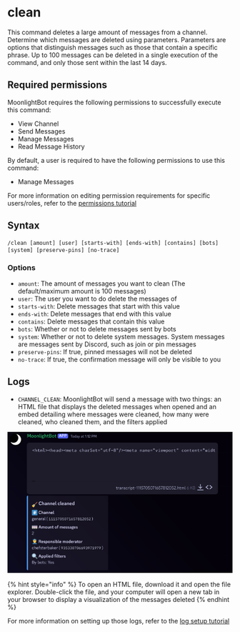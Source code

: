 # clean

This command deletes a large amount of messages from a channel. Determine which messages are deleted using parameters. Parameters are options that distinguish messages such as those that contain a specific phrase. Up to 100 messages can be deleted in a single execution of the command, and only those sent within the last 14 days.

## Required permissions

MoonlightBot requires the following permissions to successfully execute this command:

* View Channel
* Send Messages
* Manage Messages
* Read Message History

By default, a user is required to have the following permissions to use this command:

* Manage Messages

For more information on editing permission requirements for specific users/roles, refer to the [permissions tutorial](/start-up/permission-tutorial.md)

## Syntax

```text
/clean [amount] [user] [starts-with] [ends-with] [contains] [bots] [system] [preserve-pins] [no-trace]
```

### Options

* `amount`: The amount of messages you want to clean (The default/maximum amount is 100 messages)
* `user`: The user you want to do delete the messages of
* `starts-with`: Delete messages that start with this value
* `ends-with`: Delete messages that end with this value
* `contains`: Delete messages that contain this value
* `bots`: Whether or not to delete messages sent by bots
* `system`: Whether or not to delete system messages. System messages are messages sent by Discord, such as join or pin messages
* `preserve-pins`: If true, pinned messages will not be deleted
* `no-trace`: If true, the confirmation message will only be visible to you

## Logs

* `CHANNEL_CLEAN`: MoonlightBot will send a message with two things: an HTML file that displays the deleted messages when opened and an embed detailing where messages were cleaned, how many were cleaned, who cleaned them, and the filters applied

![An example of logs sent by the bot after a clean command execution](/.gitbook/assets/CleanLogs.png "Clean Logs")

{% hint style="info" %}
To open an HTML file, download it and open the file explorer. Double-click the file, and your computer will open a new tab in your browser to display a visualization of the messages deleted
{% endhint %}

For more information on setting up those logs, refer to the [log setup tutorial](<linkToLogTutorial>)
